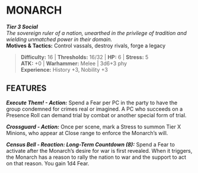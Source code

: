 # MONARCH

***Tier 3 Social***  
*The sovereign ruler of a nation, unearthed in the privilege of tradition and wielding unmatched power in their domain.*  
**Motives & Tactics:** Control vassals, destroy rivals, forge a legacy

> **Difficulty:** 16 | **Thresholds:** 16/32 | **HP:** 6 | **Stress:** 5  
> **ATK:** +0 | **Warhammer:** Melee | 3d6+3 phy  
> **Experience:** History +3, Nobility +3

## FEATURES

***Execute Them! - Action:*** Spend a Fear per PC in the party to have the group condemned for crimes real or imagined. A PC who succeeds on a Presence Roll can demand trial by combat or another special form of trial.

***Crossguard - Action:*** Once per scene, mark a Stress to summon Tier X Minions, who appear at Close range to enforce the Monarch’s will.

***Census Bell - Reaction: Long-Term Countdown (8):*** Spend a Fear to activate after the Monarch’s desire for war is first revealed. When it triggers, the Monarch has a reason to rally the nation to war and the support to act on that reason. You gain 1d4 Fear.

